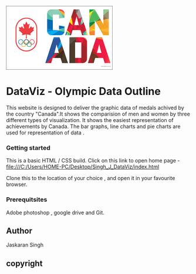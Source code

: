 ![Olympic medals record of Canada!](images/flagcanada.jpg "the Data")


# DataViz - Olympic Data Outline

This website is designed to deliver the graphic data of medals achived by the country "Canada".It shows the comparision of men and women by three different types of visualization. It shows the easiest representation of achievements by Canada. The bar graphs, line charts and pie charts are used for representation of data .

### Getting started 
This is a basic HTML / CSS build. Click on this link to open home page - [file:///C:/Users/HOME-PC/Desktop/Singh_J_DataViz/index.html](test_dir) 

Clone this to the location of your choice , and open it in your favourite browser.

### Prerequitsites
Adobe photoshop , google drive and Git.

## Author
Jaskaran Singh

## copyright

